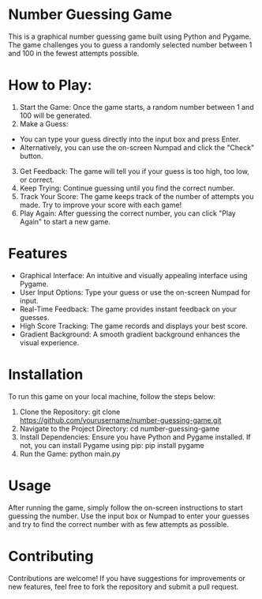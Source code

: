 # Number Guessing Game
This is a graphical number guessing game built using Python and Pygame. The game challenges you to guess a randomly selected number between 1 and 100 in the fewest attempts possible.

# How to Play:
1. Start the Game: Once the game starts, a random number between 1 and 100 will be generated.
2. Make a Guess:
* You can type your guess directly into the input box and press Enter.
* Alternatively, you can use the on-screen Numpad and click the "Check" button.
3. Get Feedback: The game will tell you if your guess is too high, too low, or correct.
4. Keep Trying: Continue guessing until you find the correct number.
5. Track Your Score: The game keeps track of the number of attempts you made. Try to improve your score with each game!
6. Play Again: After guessing the correct number, you can click "Play Again" to start a new game.

# Features
* Graphical Interface: An intuitive and visually appealing interface using Pygame.
* User Input Options: Type your guess or use the on-screen Numpad for input.
* Real-Time Feedback: The game provides instant feedback on your guesses.
* High Score Tracking: The game records and displays your best score.
* Gradient Background: A smooth gradient background enhances the visual experience.

# Installation
To run this game on your local machine, follow the steps below:
1. Clone the Repository: git clone https://github.com/yourusername/number-guessing-game.git
2. Navigate to the Project Directory: cd number-guessing-game
3. Install Dependencies: Ensure you have Python and Pygame installed. If not, you can install Pygame using pip: pip install pygame 
4. Run the Game: python main.py

# Usage
After running the game, simply follow the on-screen instructions to start guessing the number. Use the input box or Numpad to enter your guesses and try to find the correct number with as few attempts as possible.

# Contributing
Contributions are welcome! If you have suggestions for improvements or new features, feel free to fork the repository and submit a pull request.


